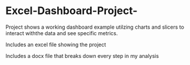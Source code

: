 # Excel-Dashboard-Project-
Project shows a working dashboard example utilzing charts and slicers to interact withthe data and see specific metrics.

Includes an excel file showing the project

Includes a docx file that breaks down every step in my analysis
